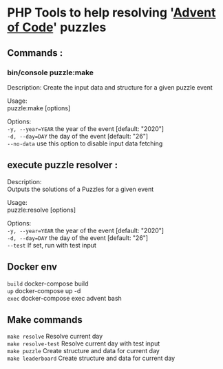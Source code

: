# PHP Tools to help resolving '[Advent of Code](https://adventofcode.com/)' puzzles 

## Commands :  

### bin/console puzzle:make

Description: 
 Create the input data and structure for a given puzzle event

Usage:  
 puzzle:make [options]  
  
Options:  
 `-y, --year=YEAR`       the year of the event [default: "2020"]  
 `-d, --day=DAY`         the day of the event [default: "26"]  
 `--no-data`             use this option to disable input data fetching  
  

## execute puzzle resolver :  
Description:  
 Outputs the solutions of a Puzzles for a given event  

Usage:  
 puzzle:resolve [options]  

Options:  
 `-y, --year=YEAR`        the year of the event [default: "2020"]  
 `-d, --day=DAY`          the day of the event [default: "26"]  
 `--test`                 If set, run with test input  


## Docker env
`build` docker-compose build  
`up`    docker-compose up -d  
`exec`  docker-compose exec advent bash  
 

## Make commands
`make resolve` Resolve current day  
`make resolve-test` Resolve current day with test input  
`make puzzle` Create structure and data for current day  
`make leaderboard` Create structure and data for current day  
